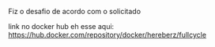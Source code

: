 Fiz o desafio de acordo com o solicitado

link no docker hub eh esse aqui:
https://hub.docker.com/repository/docker/hereberz/fullcycle
